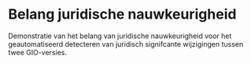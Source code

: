 # Belang juridische nauwkeurigheid

Demonstratie van het belang van juridische nauwkeurigheid voor het geautomatiseerd detecteren van juridisch signifcante wijzigingen tussen twee GIO-versies.
